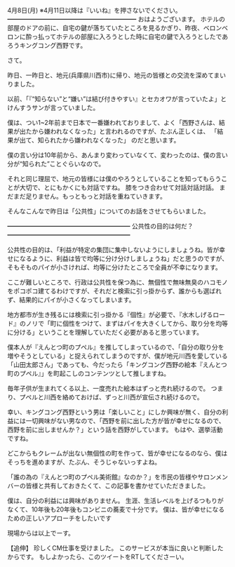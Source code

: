 4月8日(月) ※4月11日以降は『いいね』を押さないでください。
━━━━━━━━━━━━━━━━━━━━━
おはようございます。
ホテルの部屋のドアの前に、自宅の鍵が落ちていたところを見るかぎり、昨夜、ベロンベロンに酔っ払ってホテルの部屋に入ろうとした時に自宅の鍵で入ろうとしたであろうキングコング西野です。

さて。

昨日、一昨日と、地元(兵庫県川西市)に帰り、地元の皆様との交流を深めてまいりました。

以前、「『“知らない”と“嫌い”は結び付きやすい』とセカオワが言っていたよ」とけんすうサンが言っていました。

僕は、つい1~2年前まで日本で一番嫌われておりまして、よく「西野さんは、結果が出たから嫌われなくなった」と言われるのですが、たぶん正しくは、
「結果が出て、知られたから嫌われなくなった」
のだと思います。

僕の言い分は10年前から、あんまり変わっていなくて、変わったのは、僕の言い分が“知られた”ことぐらいなので。

それと同じ理屈で、地元の皆様には僕のやろうとしていることを知ってもらうことが大切で、とにもかくにも対話ですね。
膝をつき合わせて対話対話対話。
まだまだ足りません。もっともっと対話を重ねていきます。

そんなこんなで昨日は「公共性」についてのお話をさせてもらいました。

━━━━━━━━━━━━━━━━━━━━
公共性の目的は何だ？
━━━━━━━━━━━━━━━━━━━━

公共性の目的は、「利益が特定の集団に集中しないようにしましょうね。皆が幸せになるように、利益は皆で均等に分け分けしましょうね」だと思うのですが、そもそものパイが小さければ、均等に分けたところで全員が不幸になります。

ここが難しいところで、行政は公共性を保つ為に、無個性で無味無臭のハコモノをポコポコ建てるわけですが、それだと検索に引っ掛からず、誰からも選ばれず、結果的にパイが小さくなってしまいます。

地方都市が生き残るには検索に引っ掛かる『個性』が必要で、『水木しげるロード』のノリで「町に個性をつけて、まずはパイを大きくしてから、取り分を均等に分ける」ということを理解していただく必要があると思っています。

僕本人が『えんとつ町のプペル』を推してしまっているので、「自分の取り分を増やそうとしている」と捉えられてしまうのですが、僕が地元川西を愛している「山田太郎さん」であっても、今だったら「キングコング西野の絵本『えんとつ町のプペル』」を町起こしのコンテンツとして推しますね。

毎年子供が生まれてくる以上、一度売れた絵本はずっと売れ続けるので。
つまり、プペルと川西を絡めておけば、ずっと川西が宣伝され続けるので。

幸い、キングコング西野という男は「楽しいこと」にしか興味が無く、自分の利益には一切興味がない男なので、「西野を前に出した方が皆が幸せになるので、西野を前に出しませんか？」という話を西野がしています。
もはや、選挙活動ですね。

どこからもクレームが出ない無個性の町を作って、皆が幸せになるのなら、僕はそっちを進めますが、たぶん、そうじゃないっすよね。

「誰の為の『えんとつ町のプペル美術館』なのか？」を市民の皆様やサロンメンバーの皆様と共有しておきたくて、この記事を書かせていただきました。

僕は、自分の利益には興味がありません。
生涯、生活レベルを上げるつもりがなくて、10年後も20年後もコンビニの蕎麦で十分です。
僕は、皆が幸せになるための正しいアプローチをしたいです

現場からは以上でーす。

【追伸】
珍しくCM仕事を受けました。
このサービスが本当に良いと判断したからです。
もしよかったら、このツイートをRTしてくださーい。
